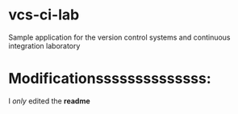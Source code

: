 # vcs-ci-lab
Sample application for the version control systems and continuous integration laboratory
# Modificationssssssssssssss:
I *only* edited the __readme__